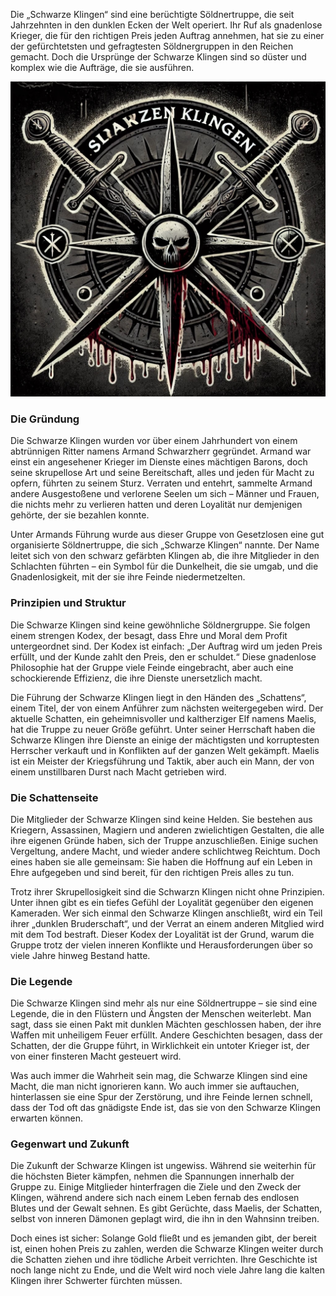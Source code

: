 Die „Schwarze Klingen“ sind eine berüchtigte Söldnertruppe, die seit Jahrzehnten in den dunklen Ecken der Welt operiert. Ihr Ruf als gnadenlose Krieger, die für den richtigen Preis jeden Auftrag annehmen, hat sie zu einer der gefürchtetsten und gefragtesten Söldnergruppen in den Reichen gemacht. Doch die Ursprünge der Schwarze Klingen sind so düster und komplex wie die Aufträge, die sie ausführen.

![Schwarze Klingen|250](Schwarze-Klingen.jpg)

### Die Gründung
Die Schwarze Klingen wurden vor über einem Jahrhundert von einem abtrünnigen Ritter namens Armand Schwarzherr gegründet. Armand war einst ein angesehener Krieger im Dienste eines mächtigen Barons, doch seine skrupellose Art und seine Bereitschaft, alles und jeden für Macht zu opfern, führten zu seinem Sturz. Verraten und entehrt, sammelte Armand andere Ausgestoßene und verlorene Seelen um sich – Männer und Frauen, die nichts mehr zu verlieren hatten und deren Loyalität nur demjenigen gehörte, der sie bezahlen konnte.

Unter Armands Führung wurde aus dieser Gruppe von Gesetzlosen eine gut organisierte Söldnertruppe, die sich „Schwarze Klingen“ nannte. Der Name leitet sich von den schwarz gefärbten Klingen ab, die ihre Mitglieder in den Schlachten führten – ein Symbol für die Dunkelheit, die sie umgab, und die Gnadenlosigkeit, mit der sie ihre Feinde niedermetzelten.

### Prinzipien und Struktur
Die Schwarze Klingen sind keine gewöhnliche Söldnergruppe. Sie folgen einem strengen Kodex, der besagt, dass Ehre und Moral dem Profit untergeordnet sind. Der Kodex ist einfach: „Der Auftrag wird um jeden Preis erfüllt, und der Kunde zahlt den Preis, den er schuldet.“ Diese gnadenlose Philosophie hat der Gruppe viele Feinde eingebracht, aber auch eine schockierende Effizienz, die ihre Dienste unersetzlich macht.

Die Führung der Schwarze Klingen liegt in den Händen des „Schattens“, einem Titel, der von einem Anführer zum nächsten weitergegeben wird. Der aktuelle Schatten, ein geheimnisvoller und kaltherziger Elf namens Maelis, hat die Truppe zu neuer Größe geführt. Unter seiner Herrschaft haben die Schwarze Klingen ihre Dienste an einige der mächtigsten und korruptesten Herrscher verkauft und in Konflikten auf der ganzen Welt gekämpft. Maelis ist ein Meister der Kriegsführung und Taktik, aber auch ein Mann, der von einem unstillbaren Durst nach Macht getrieben wird.

### Die Schattenseite
Die Mitglieder der Schwarze Klingen sind keine Helden. Sie bestehen aus Kriegern, Assassinen, Magiern und anderen zwielichtigen Gestalten, die alle ihre eigenen Gründe haben, sich der Truppe anzuschließen. Einige suchen Vergeltung, andere Macht, und wieder andere schlichtweg Reichtum. Doch eines haben sie alle gemeinsam: Sie haben die Hoffnung auf ein Leben in Ehre aufgegeben und sind bereit, für den richtigen Preis alles zu tun.

Trotz ihrer Skrupellosigkeit sind die Schwarzn Klingen nicht ohne Prinzipien. Unter ihnen gibt es ein tiefes Gefühl der Loyalität gegenüber den eigenen Kameraden. Wer sich einmal den Schwarze Klingen anschließt, wird ein Teil ihrer „dunklen Bruderschaft“, und der Verrat an einem anderen Mitglied wird mit dem Tod bestraft. Dieser Kodex der Loyalität ist der Grund, warum die Gruppe trotz der vielen inneren Konflikte und Herausforderungen über so viele Jahre hinweg Bestand hatte.

### Die Legende
Die Schwarze Klingen sind mehr als nur eine Söldnertruppe – sie sind eine Legende, die in den Flüstern und Ängsten der Menschen weiterlebt. Man sagt, dass sie einen Pakt mit dunklen Mächten geschlossen haben, der ihre Waffen mit unheiligem Feuer erfüllt. Andere Geschichten besagen, dass der Schatten, der die Gruppe führt, in Wirklichkeit ein untoter Krieger ist, der von einer finsteren Macht gesteuert wird.

Was auch immer die Wahrheit sein mag, die Schwarze Klingen sind eine Macht, die man nicht ignorieren kann. Wo auch immer sie auftauchen, hinterlassen sie eine Spur der Zerstörung, und ihre Feinde lernen schnell, dass der Tod oft das gnädigste Ende ist, das sie von den Schwarze Klingen erwarten können.

### Gegenwart und Zukunft
Die Zukunft der Schwarze Klingen ist ungewiss. Während sie weiterhin für die höchsten Bieter kämpfen, nehmen die Spannungen innerhalb der Gruppe zu. Einige Mitglieder hinterfragen die Ziele und den Zweck der Klingen, während andere sich nach einem Leben fernab des endlosen Blutes und der Gewalt sehnen. Es gibt Gerüchte, dass Maelis, der Schatten, selbst von inneren Dämonen geplagt wird, die ihn in den Wahnsinn treiben.

Doch eines ist sicher: Solange Gold fließt und es jemanden gibt, der bereit ist, einen hohen Preis zu zahlen, werden die Schwarze Klingen weiter durch die Schatten ziehen und ihre tödliche Arbeit verrichten. Ihre Geschichte ist noch lange nicht zu Ende, und die Welt wird noch viele Jahre lang die kalten Klingen ihrer Schwerter fürchten müssen.